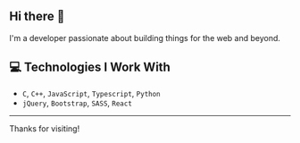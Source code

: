 ## Hi there 👋

I'm a developer passionate about building things for the web and beyond.

## 💻 Technologies I Work With

- `C`, `C++`, `JavaScript`, `Typescript`, `Python`
- `jQuery`, `Bootstrap`, `SASS`, `React`

---

Thanks for visiting!
